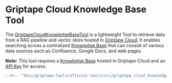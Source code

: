 # Griptape Cloud Knowledge Base Tool

The [GriptapeCloudKnowledgeBaseTool](../../reference/griptape/tools/griptape_cloud_knowledge_base/tool.md) is a lightweight Tool to retrieve data from a RAG pipeline and vector store hosted in [Griptape Cloud](https://cloud.griptape.ai). It enables searching across a centralized [Knowledge Base](https://cloud.griptape.ai/knowledge-bases) that can consist of various data sources such as Confluence, Google Docs, and web pages.

**Note:** This tool requires a [Knowledge Base](https://cloud.griptape.ai/knowledge-bases) hosted in Griptape Cloud and an [API Key](https://cloud.griptape.ai/configuration/api-keys) for access.

```python
--8<-- "docs/griptape-tools/official-tools/src/griptape_cloud_knowledge_base_tool_1.py"
```
